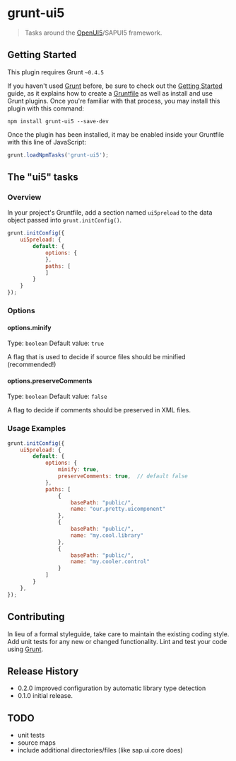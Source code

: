 # grunt-ui5

> Tasks around the [OpenUI5](https://github.com/sap/openui5)/SAPUI5 framework.

## Getting Started
This plugin requires Grunt `~0.4.5`

If you haven't used [Grunt](http://gruntjs.com/) before, be sure to check out the [Getting Started](http://gruntjs.com/getting-started) guide, as it explains how to create a [Gruntfile](http://gruntjs.com/sample-gruntfile) as well as install and use Grunt plugins. Once you're familiar with that process, you may install this plugin with this command:

```shell
npm install grunt-ui5 --save-dev
```

Once the plugin has been installed, it may be enabled inside your Gruntfile with this line of JavaScript:

```js
grunt.loadNpmTasks('grunt-ui5');
```

## The "ui5" tasks

### Overview
In your project's Gruntfile, add a section named `ui5preload` to the data object passed into `grunt.initConfig()`.

```js
grunt.initConfig({
    ui5preload: {
        default: {
            options: {
            },
            paths: [
            ]
        }
    }
});
```

### Options

#### options.minify
Type: `boolean`
Default value: `true`

A flag that is used to decide if source files should be minified (recommended!)

#### options.preserveComments
Type: `boolean`
Default value: `false`

A flag to decide if comments should be preserved in XML files. 

### Usage Examples

```js
grunt.initConfig({
    ui5preload: {
        default: {
            options: {
                minify: true, 
                preserveComments: true,  // default false
            },
            paths: [
                {
                    basePath: "public/",
                    name: "our.pretty.uicomponent"
                },
                {
                    basePath: "public/",
                    name: "my.cool.library"
                },
                {
                    basePath: "public/",
                    name: "my.cooler.control"
                }
            ]
        }
    },
});
```



## Contributing

In lieu of a formal styleguide, take care to maintain the existing coding style. Add unit tests for any new or changed functionality. Lint and test your code using [Grunt](http://gruntjs.com/).

## Release History

 - 0.2.0 improved configuration by automatic library type detection
 - 0.1.0 initial release. 
 
 
## TODO

 - unit tests 
 - source maps
 - include additional directories/files (like sap.ui.core does)
